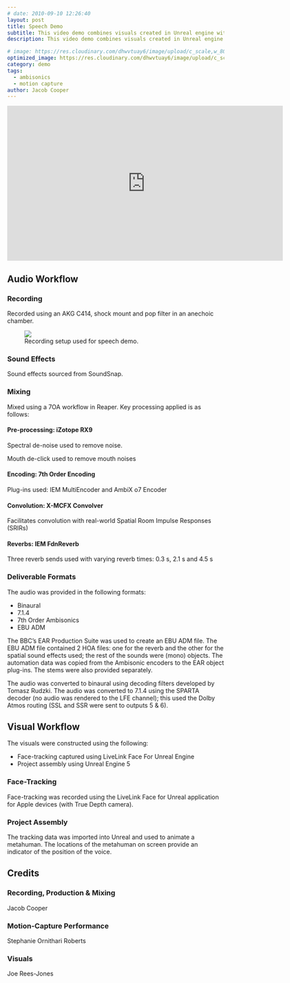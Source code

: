 ```yaml
---
# date: 2010-09-10 12:26:40
layout: post
title: Speech Demo
subtitle: This video demo combines visuals created in Unreal engine with a 7OA mix of a performance of an original script about the evolution of sound and spatial audio technology.
description: This video demo combines visuals created in Unreal engine with a 7OA mix of a performance of an original script about the evolution of sound and spatial audio technology.

# image: https://res.cloudinary.com/dhwvtuay6/image/upload/c_scale,w_800/v1706023027/SD_4kSnapshot_nfqe7k.png
optimized_image: https://res.cloudinary.com/dhwvtuay6/image/upload/c_scale,w_360/v1706023027/SD_4kSnapshot_nfqe7k.png
category: demo
tags:
  - ambisonics
  - motion capture
author: Jacob Cooper
---
```


<iframe
  id="ytplayer"
  type="text/html"
  width="640"
  height="360"
  src="https://www.youtube.com/embed/10jbOD-Xevc?autoplay=0"
  frameborder="0"
  allowfullscreen
></iframe>

## Audio Workflow

### Recording

Recorded using an AKG C414, shock mount and pop filter in an anechoic chamber.

<figure>  
  <img src="https://res.cloudinary.com/dhwvtuay6/image/upload/c_scale,w_700/v1705507835/IMG_5206_keht27.jpg">
  <figcaption>Recording setup used for speech demo.</figcaption>
</figure>

### Sound Effects

Sound effects sourced from SoundSnap.

### Mixing

Mixed using a 7OA workflow in Reaper. Key processing applied is as follows:

#### Pre-processing: iZotope RX9

Spectral de-noise used to remove noise.

Mouth de-click used to remove mouth noises

#### Encoding: 7th Order Encoding

Plug-ins used: IEM MultiEncoder and AmbiX o7 Encoder

#### Convolution: X-MCFX Convolver

Facilitates convolution with real-world Spatial Room Impulse Responses (SRIRs)

#### Reverbs: IEM FdnReverb

Three reverb sends used with varying reverb times: 0.3 s, 2.1 s and 4.5 s

### Deliverable Formats

The audio was provided in the following formats:

- Binaural
- 7.1.4
- 7th Order Ambisonics
- EBU ADM

The BBC’s EAR Production Suite was used to create an EBU ADM file. The EBU ADM file contained 2 HOA files: one for the reverb and the other for the spatial sound effects used; the rest of the sounds were (mono) objects. The automation data was copied from the Ambisonic encoders to the EAR object plug-ins. The stems were also provided separately.

The audio was converted to binaural using decoding filters developed by Tomasz Rudzki. The audio was converted to 7.1.4 using the SPARTA decoder (no audio was rendered to the LFE channel); this used the Dolby Atmos routing (SSL and SSR were sent to outputs 5 & 6).

## Visual Workflow

The visuals were constructed using the following:

- Face-tracking captured using LiveLink Face For Unreal Engine
- Project assembly using Unreal Engine 5

### Face-Tracking

Face-tracking was recorded using the LiveLink Face for Unreal application for Apple devices (with True Depth camera).

### Project Assembly

The tracking data was imported into Unreal and used to animate a metahuman. The locations of the metahuman on screen provide an indicator of the position of the voice.

## Credits

### Recording, Production & Mixing

Jacob Cooper

### Motion-Capture Performance

Stephanie Ornithari Roberts

### Visuals

Joe Rees-Jones
